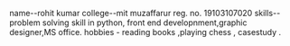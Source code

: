 name--rohit kumar
college--mit muzaffarur
reg. no.  19103107020
skills--problem solving skill in python, front end developnment,graphic designer,MS office.
hobbies - reading books ,playing chess , casestudy .
